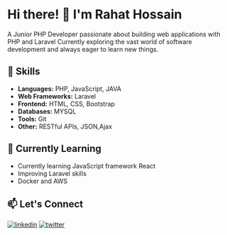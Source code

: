 <div>
  <div>
    <h1>Hi there! 👋 I'm Rahat Hossain </h1>
    <p>A Junior PHP Developer passionate about building web applications with PHP and Laravel Currently exploring the vast world of 
    software development and always eager to learn new things.</p>
  </div>
  <div>
    <h2>🔧 Skills</h2>
    <ul>
      <li><strong>Languages:</strong> PHP, JavaScript, JAVA</li>
      <li><strong>Web Frameworks:</strong> Laravel</li>
      <li><strong>Frontend:</strong> HTML, CSS, Bootstrap</li>
      <li><strong>Databases:</strong> MYSQL</li>
      <li><strong>Tools:</strong> Git</li>
      <li><strong>Other:</strong> RESTful APIs, JSON,Ajax</li>
    </ul>
  </div>
  <div>
    <h2>🌱 Currently Learning</h2>
    <ul>
      <li>Currently learning JavaScript framework React</li>
      <li>Improving Laravel skills</li>
      <li>Docker and AWS</li>
    </ul>
  </div>
  <div>
    <h2>📫 Let's Connect</h2>
      <p dir="auto"><a href="https://www.linkedin.com/in/rahathossaino/" rel="nofollow"><img                      src="https://camo.githubusercontent.com/2b91ca452712585ded21c915eefcf36ea6d69716da98590a76308ab959b61807/68747470733a2f2f696d672e736869656c64732e696f2f62616467652f6c696e6b6564696e2d3041363643323f7374796c653d666f722d7468652d6261646765266c6f676f3d6c696e6b6564696e266c6f676f436f6c6f723d7768697465" alt="linkedin" data-canonical-src="https://img.shields.io/badge/linkedin-0A66C2?style=for-the-badge&amp;logo=linkedin&amp;logoColor=white" style="max-width: 100%;"></a>
<a href="https://twitter.com/rahathossaino" rel="nofollow"><img src="https://camo.githubusercontent.com/512d0d5b4ce59118463471af08f474c77a9414dbb926dbad6073ac56378a12e3/68747470733a2f2f696d672e736869656c64732e696f2f62616467652f747769747465722d3144413146323f7374796c653d666f722d7468652d6261646765266c6f676f3d74776974746572266c6f676f436f6c6f723d7768697465" alt="twitter" data-canonical-src="https://img.shields.io/badge/twitter-1DA1F2?style=for-the-badge&amp;logo=twitter&amp;logoColor=white" style="max-width: 100%;"></a></p>
  </div>
</div>
